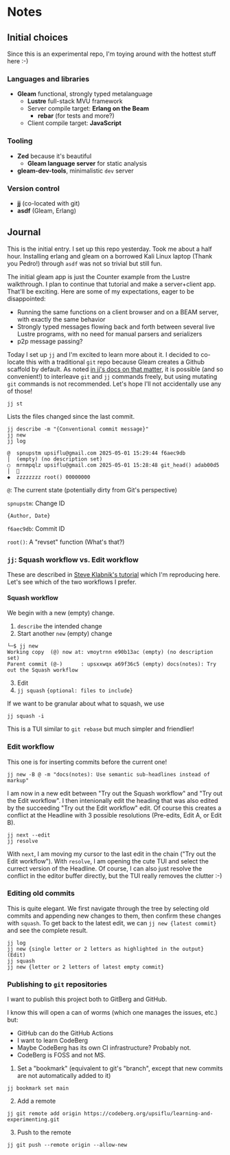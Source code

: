 # Notes

## Initial choices

Since this is an experimental repo, I'm toying around with the hottest stuff here :-)

### Languages and libraries

- **Gleam** functional, strongly typed metalanguage
  - **Lustre** full-stack MVU framework
  - Server compile target: **Erlang on the Beam**
    - **rebar** (for tests and more?)
  - Client compile target: **JavaScript**
    
### Tooling

- **Zed** because it's beautiful
  - **Gleam language server** for static analysis
- **gleam-dev-tools**, minimalistic `dev` server
    
### Version control

- **jj** (co-located with git)
- **asdf** (Gleam, Erlang)

## Journal

This is the initial entry. I set up this repo yesterday. Took me about a half hour. Installing erlang and gleam on a borrowed Kali Linux laptop (Thank you Pedro!) through `asdf` was not so trivial but still fun.

The initial gleam app is just the Counter example from the Lustre walkthrough. I plan to continue that tutorial and make a server+client app. That'll be exciting. Here are some of my expectations, eager to be disappointed:

- Running the same functions on a client browser and on a BEAM server, with exactly the same behavior
- Strongly typed messages flowing back and forth between several live Lustre programs, with no need for manual parsers and serializers
- p2p message passing?

Today I set up `jj` and I'm excited to learn more about it. I decided to co-locate this with a traditional `git` repo because Gleam creates a Github scaffold by default. As noted [in jj's docs on that matter](https://github.com/jj-vcs/jj/blob/main/docs/git-compatibility.md), it is possible (and so convenient!) to interleave `git` and `jj` commands freely, but using mutating `git` commands is not recommended. Let's hope I'll not accidentally use any of those!

```shell
jj st
```

Lists the files changed since the last commit.

```shell
jj describe -m "{Conventional commit message}"
jj new
jj log
```

```shell
@  spnupstm upsiflu@gmail.com 2025-05-01 15:29:44 f6aec9db
│  (empty) (no description set)
○  mrnmpqlz upsiflu@gmail.com 2025-05-01 15:28:48 git_head() adab00d5
│  🎉
◆  zzzzzzzz root() 00000000
```

`@`: The current state (potentially dirty from Git's perspective)

`spnupstm`: Change ID

`{Author, Date}`

`f6aec9db`: Commit ID

`root()`: A "revset" function (What's that?)

### `jj`: Squash workflow vs. Edit workflow

These are described in [Steve Klabnik's tutorial](https://steveklabnik.github.io/jujutsu-tutorial/real-world-workflows/the-squash-workflow.html) which I'm reproducing here. Let's see which of the two workflows I prefer.

#### Squash workflow

We begin with a new (empty) change.

1. `describe` the intended change
2. Start another `new` (empty) change

```shell
└─$ jj new
Working copy  (@) now at: vmoytrnn e90b13ac (empty) (no description set)
Parent commit (@-)      : upsxxwqx a69f36c5 (empty) docs(notes): Try out the Squash workflow
```

3. Edit
4. `jj squash` `{optional: files to include}`

If we want to be granular about what to squash, we use

```shell
jj squash -i
```

This is a TUI similar to `git rebase` but much simpler and friendlier!

### Edit workflow

This one is for inserting commits before the current one!

```shell
jj new -B @ -m "docs(notes): Use semantic sub-headlines instead of markup"
```

I am now in a new edit between "Try out the Squash workflow" and "Try out the Edit workflow". I then intenionally edit the heading that was also edited by the succeeding "Try out the Edit workflow" edit. Of course this creates a conflict at the Headline with 3 possible resolutions (Pre-edits, Edit A, or Edit B).

```shell
jj next --edit
jj resolve
```

With `next`, I am moving my cursor to the last edit in the chain ("Try out the Edit workflow"). With `resolve`, I am opening the cute TUI and select the currect version of the Headline. Of course, I can also just resolve the conflict in the editor buffer directly, but the TUI really removes the clutter :-)

### Editing old commits

This is quite elegant. We first navigate through the tree by selecting old commits and appending new changes to them, then confirm these changes with `squash`. To get back to the latest edit, we can `jj new {latest commit}` and see the complete result.

```
jj log
jj new {single letter or 2 letters as highlighted in the output}
(Edit)
jj squash
jj new {letter or 2 letters of latest empty commit}
```

### Publishing to `git` repositories

I want to publish this project both to GitBerg and GitHub.

I know this will open a can of worms (which one manages the issues, etc.) but:

- GitHub can do the GitHub Actions
- I want to learn CodeBerg
- Maybe CodeBerg has its own CI infrastructure? Probably not.
- CodeBerg is FOSS and not MS.

1. Set a "bookmark" (equivalent to git's "branch", except that new commits are not automatically added to it)

```shell
jj bookmark set main
```

2. Add a remote

```shell
jj git remote add origin https://codeberg.org/upsiflu/learning-and-experimenting.git
```

3. Push to the remote

```shell
jj git push --remote origin --allow-new
```